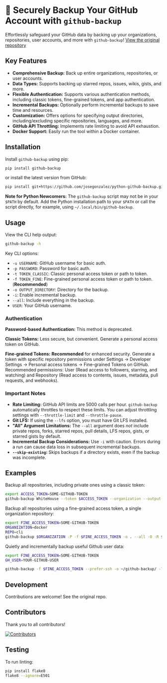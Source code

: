 # 🚀 Securely Backup Your GitHub Account with `github-backup`

Effortlessly safeguard your GitHub data by backing up your organizations, repositories, user accounts, and more with `github-backup`!  [View the original repository](https://github.com/josegonzalez/python-github-backup)

## Key Features

*   **Comprehensive Backup:** Back up entire organizations, repositories, or user accounts.
*   **Data Types:** Supports backing up starred repos, issues, wikis, gists, and more.
*   **Flexible Authentication:** Supports various authentication methods, including classic tokens, fine-grained tokens, and app authentication.
*   **Incremental Backups:**  Optionally perform incremental backups to save time and resources.
*   **Customization:** Offers options for specifying output directories, including/excluding specific repositories, languages, and more.
*   **GitHub API Throttling:** Implements rate limiting to avoid API exhaustion.
*   **Docker Support:** Easily run the tool within a Docker container.

## Installation

Install `github-backup` using pip:

```bash
pip install github-backup
```

or install the latest version from GitHub:

```bash
pip install git+https://github.com/josegonzalez/python-github-backup.git#egg=github-backup
```

**Note for Python Newcomers:**
The `github-backup` script may not be in your `$PATH` by default. Add the Python installation path to your `$PATH` or call the script directly, for example, using `~/.local/bin/github-backup`.

## Usage

View the CLI help output:

```bash
github-backup -h
```

Key CLI options:

*   `-u USERNAME`: GitHub username for basic auth.
*   `-p PASSWORD`: Password for basic auth.
*   `-t TOKEN_CLASSIC`: Classic personal access token or path to token.
*   `-f TOKEN_FINE`: Fine-grained personal access token or path to token. (**Recommended**)
*   `-o OUTPUT_DIRECTORY`: Directory for the backup.
*   `-i`: Enable incremental backup.
*   `--all`: Include everything in the backup.
*   `USER`:  Your GitHub username.

### Authentication

**Password-based Authentication:** This method is deprecated.

**Classic Tokens:**  Less secure, but convenient. Generate a personal access token on GitHub.

**Fine-grained Tokens:**  **Recommended** for enhanced security.  Generate a token with specific repository permissions under Settings -> Developer Settings -> Personal access tokens -> Fine-grained Tokens on GitHub. Recommended permissions: User (Read access to followers, starring, and watching) and Repository (Read access to contents, issues, metadata, pull requests, and webhooks).

### Important Notes

*   **Rate Limiting:**  GitHub API limits are 5000 calls per hour. `github-backup` automatically throttles to respect these limits.  You can adjust throttling settings with `--throttle-limit` and `--throttle-pause`.
*   **Git LFS:** If using the `--lfs` option, you must have Git LFS installed.
*   **"All" Argument Limitations:**  The `--all` argument does *not* include private repos, forks, starred repos, pull details, LFS repos, gists, or starred gists by default.
*   **Incremental Backup Considerations:**  Use `-i` with caution.  Errors during a run can cause data loss in subsequent incremental backups.
*   **`--skip-existing`:**  Skips backups if a directory exists, even if the backup was incomplete.

## Examples

Backup all repositories, including private ones using a classic token:

```bash
export ACCESS_TOKEN=SOME-GITHUB-TOKEN
github-backup WhiteHouse --token $ACCESS_TOKEN --organization --output-directory /tmp/white-house --repositories --private
```

Backup all repositories using a fine-grained access token, a single organization repository:

```bash
export FINE_ACCESS_TOKEN=SOME-GITHUB-TOKEN
ORGANIZATION=docker
REPO=cli
github-backup $ORGANIZATION -P -f $FINE_ACCESS_TOKEN -o . --all -O -R $REPO
```

Quietly and incrementally backup useful Github user data:

```bash
export FINE_ACCESS_TOKEN=SOME-GITHUB-TOKEN
GH_USER=YOUR-GITHUB-USER

github-backup -f $FINE_ACCESS_TOKEN --prefer-ssh -o ~/github-backup/ -l error -P -i --all-starred --starred --watched --followers --following --issues --issue-comments --issue-events --pulls --pull-comments --pull-commits --labels --milestones --repositories --wikis --releases --assets --pull-details --gists --starred-gists $GH_USER
```

## Development

Contributions are welcome! See the original repo.

## Contributors

Thank you to all contributors!

[![Contributors](https://contrib.rocks/image?repo=josegonzalez/python-github-backup)](https://github.com/josegonzalez/python-github-backup/graphs/contributors)

## Testing

To run linting:

```bash
pip install flake8
flake8 --ignore=E501